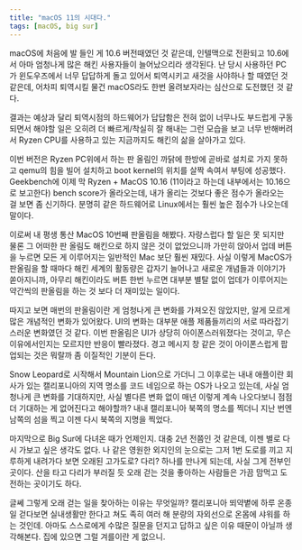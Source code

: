 ```yaml
---
title: "macOS 11의 시대다."
tags: [macOS, big sur]
---
```


macOS에 처음에 발 들인 게 10.6 버전때였던 것 같은데, 인텔맥으로 전환되고 10.6에서 아마 엄청나게 많은 해킨 사용자들이 늘어났으리라 생각된다. 난 당시 사용하던 PC가 윈도우즈에서 너무 답답하게 돌고 있어서 퇴역시키고 새것을 사야하나 할 때였던 것 같은데, 어차피 퇴역시킬 물건 macOS라도 한번 올려보자라는 심산으로 도전했던 것 같다.

결과는 예상과 달리 퇴역시점의 하드웨어가 답답함은 전혀 없이 너무나도 부드럽게 구동되면서 해야할 일은 오히려 더 빠르게/착실히 잘 해내는 그런 모습을 보고 너무 반해버려서 Ryzen CPU를 사용하고 있는 지금까지도 해킨의 삶을 살아가고 있다. 

이번 버전은 Ryzen PC위에서 하는 판 올림인 까닭에 한방에 곧바로 설치로 가지 못하고 qemu의 힘을 빌어 설치하고 boot kernel의 위치를 살짝 속여서 부팅에 성공했다. Geekbench에 이제 막 Ryzen + MacOS 10.16 (11이라고 하는데 내부에서는 10.16으로 보고한다) bench score가 올라오는데, 내가 올리는 것보다 좋은 점수가 올라오는 걸 보면 좀 신기하다. 분명히 같은 하드웨어로 Linux에서는 훨씬 높은 점수가 나오는데 말이다. 

이로써 내 평생 통산 MacOS 10번째 판올림을 해봤다. 자랑스럽다 할 일은 못 되지만 물론 그 어떠한 판 올림도 해킨으로 하지 않은 것이 없었으니까 가만히 앉아서 업데 버튼을 누르면 모든 게 이루어지는 일반적인 Mac 보단 훨씬 재밌다. 사실 이렇게 MacOS가 판올림을 할 때마다 해킨 세계의 활동량은 갑자기 늘어나고 새로운 개념들과 이야기가 쏟아지니까, 아무리 해킨이라도 버튼 한번 누르면 대부분 별탈 없이 업데가 이루어지는 약간씩의 판올림을 하는 것 보다 더 재미있는 일이다.

따지고 보면 매번의 판올림이란 게 엄청나게 큰 변화를 가져오진 않았지만, 알게 모르게 많은 개념적인 변화가 있어왔다. UI의 변화는 대부분 애플 제품들끼리의 서로 따라잡기스러운 변화였던 것 같다. 이번 판올림은 UI가 상당히 아이폰스러워졌다는 것이고, 무슨 이유에서인지는 모르지만 반응이 빨라졌다. 경고 메시지 창 같은 것이 아이폰스럽게 팝업되는 것은 뭐랄까 좀 이질적인 기분이 든다. 

Snow Leopard로 시작해서 Mountain Lion으로 가더니 그 이후로는 내내 애플이란 회사가 있는 캘리포니아의 지역 명소를 코드 네임으로 하는 OS가 나오고 있는데, 사실 엄청나게 큰 변화를 기대하지만, 사실 별다른 변화 없이 매년 이렇게 계속 나오다보니 점점 더 기대하는 게 없어진다고 해야할까? 내내 캘리포니아 북쪽의 명소를 찍더니 지난 번엔 남쪽의 섬을 찍고 이젠 다시 북쪽의 지명을 찍었다. 

마지막으로 Big Sur에 다녀온 때가 언제인지. 대충 2년 전쯤인 것 같은데, 이젠 별로 다시 가보고 싶은 생각도 없다. 나 같은 영원한 외지인의 눈으로는 그저 1번 도로를 끼고 지루하게 내려가다 보면 오래된 고가도로? 다리? 하나를 만나게 되는데, 사실 그게 전부인 곳이다. 산을 타고 다리가 부러질 듯 오래 걷는 것을 좋아하는 사람들은 가끔 맘먹고 도전하는 곳이기도 하다. 

글쎄 그렇게 오래 걷는 일을 찾아하는 이유는 무엇일까? 캘리포니아 뙤약볕에 하루 온종일 걷다보면 실내생활만 한다고 쳐도 족히 여러 해 분량의 자외선으로 온몸에 샤워를 하는 것인데. 아마도 스스로에게 수많은 질문을 던지고 답하고 싶은 이유 때문이 아닐까 생각해본다. 집에 있으면 그럴 겨를이란 게 없으니.